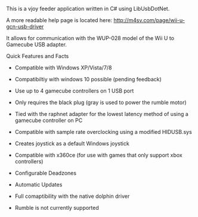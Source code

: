 This is a vjoy feeder application written in C# using LibUsbDotNet. 

A more readable help page is located here: http://m4sv.com/page/wii-u-gcn-usb-driver

It allows for communication with the WUP-028 model of the Wii U to Gamecube USB adapter.

Quick Features and Facts

*   Compatible with Windows XP/Vista/7/8

*   Compatibiltiy with windows 10 possible (pending feedback)

*   Use up to 4 gamecube controllers on 1 USB port

*   Only requires the black plug (gray is used to power the rumble motor)

*   Tied with the raphnet adapter for the lowest latency method of using a gamecube controller on PC

*   Compatible with sample rate overclocking using a modified HIDUSB.sys

*   Creates joystick as a default Windows joystick

*   Compatible with x360ce (for use with games that only support xbox controllers)

*   Configurable Deadzones

*   Automatic Updates

*   Full comaptibility with the native dolphin driver

*   Rumble is not currently supported